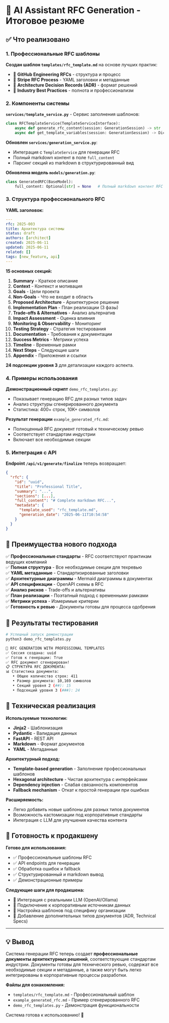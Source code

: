 # 🎯 AI Assistant RFC Generation - Итоговое резюме

## ✅ Что реализовано

### 1. Профессиональные RFC шаблоны

**Создан шаблон `templates/rfc_template.md`** на основе лучших практик:
- 📄 **GitHub Engineering RFCs** - структура и процесс
- 📄 **Stripe RFC Process** - YAML заголовки и метаданные  
- 📄 **Architecture Decision Records (ADR)** - формат решений
- 📄 **Industry Best Practices** - полнота и профессионализм

### 2. Компоненты системы

**`services/template_service.py`** - Сервис заполнения шаблонов:
```python
class RFCTemplateService(TemplateServiceInterface):
    async def generate_rfc_content(session: GenerationSession) -> str
    async def get_template_variables(session: GenerationSession) -> Dict[str, Any]
```

**Обновлен `services/generation_service.py`**:
- Интеграция с `TemplateService` для генерации RFC
- Полный markdown контент в поле `full_content`
- Парсинг секций из markdown в структурированный вид

**Обновлена модель `models/generation.py`**:
```python 
class GeneratedRFC(BaseModel):
    full_content: Optional[str] = None   # Полный markdown контент RFC
```

### 3. Структура профессионального RFC

**YAML заголовок:**
```yaml
---
rfc: 2025-003
title: Архитектура системы
status: draft
authors: [architect]
created: 2025-06-11
updated: 2025-06-11
related: []
tags: [new_feature, api]
---
```

**15 основных секций:**
1. **Summary** - Краткое описание
2. **Context** - Контекст и мотивация
3. **Goals** - Цели проекта
4. **Non-Goals** - Что не входит в область
5. **Proposed Architecture** - Архитектурное решение
6. **Implementation Plan** - План реализации (3 фазы)
7. **Trade-offs & Alternatives** - Анализ альтернатив
8. **Impact Assessment** - Оценка влияния
9. **Monitoring & Observability** - Мониторинг
10. **Testing Strategy** - Стратегия тестирования
11. **Documentation** - Требования к документации
12. **Success Metrics** - Метрики успеха
13. **Timeline** - Временные рамки
14. **Next Steps** - Следующие шаги
15. **Appendix** - Приложения и ссылки

**24 подсекции уровня 3** для детализации каждого аспекта.

### 4. Примеры использования

**Демонстрационный скрипт** `demo_rfc_templates.py`:
- Показывает генерацию RFC для разных типов задач
- Анализ структуры сгенерированного документа
- Статистика: 400+ строк, 10K+ символов

**Результат генерации** `example_generated_rfc.md`:
- Полноценный RFC документ готовый к техническому ревью
- Соответствует стандартам индустрии
- Включает все необходимые секции

### 5. Интеграция с API

**Endpoint `/api/v1/generate/finalize`** теперь возвращает:
```json
{
  "rfc": {
    "id": "uuid",
    "title": "Professional Title",
    "summary": "...",
    "sections": [...],
    "full_content": "# Complete markdown RFC...",
    "metadata": {
      "template_used": "rfc_template.md",
      "generation_date": "2025-06-11T10:54:58"
    }
  }
}
```

## 🎯 Преимущества нового подхода

✅ **Профессиональные стандарты** - RFC соответствуют практикам ведущих компаний  
✅ **Полная структура** - Все необходимые секции для техревью  
✅ **YAML метаданные** - Стандартизированные заголовки  
✅ **Архитектурные диаграммы** - Mermaid диаграммы в документах  
✅ **API спецификации** - OpenAPI схемы в RFC  
✅ **Анализ рисков** - Trade-offs и альтернативы  
✅ **План реализации** - Поэтапный подход с временными рамками  
✅ **Метрики успеха** - Измеримые критерии  
✅ **Готовность к ревью** - Документы готовы для процесса одобрения  

## 🧪 Результаты тестирования

```bash
# Успешный запуск демонстрации
python3 demo_rfc_templates.py

🚀 RFC GENERATION WITH PROFESSIONAL TEMPLATES
✅ Сессия создана: uuid
✅ Готов к генерации: True  
✅ RFC документ сгенерирован!
📋 СТРУКТУРА RFC ДОКУМЕНТА:
📊 Статистика документа:
   • Общее количество строк: 411
   • Размер документа: 10,169 символов
   • Секций уровня 2 (##): 15
   • Подсекций уровня 3 (###): 24
```

## 🔧 Техническая реализация

**Используемые технологии:**
- **Jinja2** - Шаблонизация
- **Pydantic** - Валидация данных  
- **FastAPI** - REST API
- **Markdown** - Формат документов
- **YAML** - Метаданные

**Архитектурный подход:**
- **Template-based generation** - Заполнение профессиональных шаблонов
- **Hexagonal architecture** - Чистая архитектура с интерфейсами
- **Dependency injection** - Слабая связанность компонентов
- **Fallback mechanism** - Откат к простой генерации при ошибках

**Расширяемость:**
- Легко добавить новые шаблоны для разных типов документов
- Возможность кастомизации под корпоративные стандарты
- Интеграция с LLM для улучшения качества контента

## 🚀 Готовность к продакшену

**Готово для использования:**
- ✅ Профессиональные шаблоны RFC
- ✅ API endpoints для генерации
- ✅ Обработка ошибок и fallback
- ✅ Структурированный и markdown вывод
- ✅ Демонстрационные примеры

**Следующие шаги для продакшена:**
- 🔄 Интеграция с реальными LLM (OpenAI/Ollama)
- 🔄 Подключение к корпоративным источникам данных
- 🔄 Настройка шаблонов под специфику организации
- 🔄 Добавление дополнительных типов документов (ADR, Technical Specs)

---

## 💡 Вывод

Система генерации RFC теперь создает **профессиональные документы архитектурных решений**, соответствующие стандартам индустрии. Документы готовы для технического ревью, содержат все необходимые секции и метаданные, а также могут быть легко интегрированы в корпоративные процессы разработки.

**Файлы для ознакомления:**
- `templates/rfc_template.md` - Профессиональный шаблон
- `example_generated_rfc.md` - Пример сгенерированного RFC
- `demo_rfc_templates.py` - Демонстрация функциональности

Система готова к использованию! 🎉 